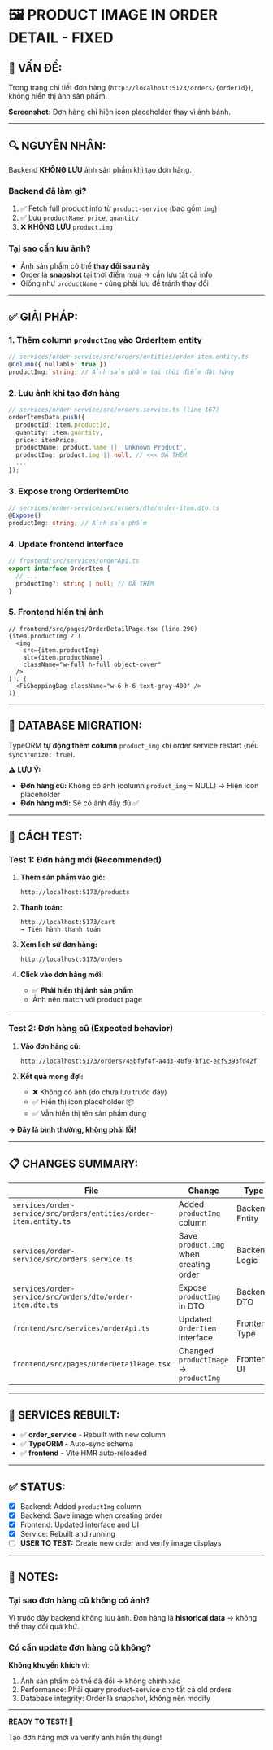 # 🖼️ PRODUCT IMAGE IN ORDER DETAIL - FIXED

## 🐛 **VẤN ĐỀ:**

Trong trang chi tiết đơn hàng (`http://localhost:5173/orders/{orderId}`), không hiển thị ảnh sản phẩm.

**Screenshot:** Đơn hàng chỉ hiện icon placeholder thay vì ảnh bánh.

---

## 🔍 **NGUYÊN NHÂN:**

Backend **KHÔNG LƯU** ảnh sản phẩm khi tạo đơn hàng.

### **Backend đã làm gì?**
1. ✅ Fetch full product info từ `product-service` (bao gồm `img`)
2. ✅ Lưu `productName`, `price`, `quantity`
3. ❌ **KHÔNG LƯU** `product.img`

### **Tại sao cần lưu ảnh?**
- Ảnh sản phẩm có thể **thay đổi sau này**
- Order là **snapshot** tại thời điểm mua → cần lưu tất cả info
- Giống như `productName` - cũng phải lưu để tránh thay đổi

---

## ✅ **GIẢI PHÁP:**

### **1. Thêm column `productImg` vào OrderItem entity**

```typescript
// services/order-service/src/orders/entities/order-item.entity.ts
@Column({ nullable: true })
productImg: string; // Ảnh sản phẩm tại thời điểm đặt hàng
```

### **2. Lưu ảnh khi tạo đơn hàng**

```typescript
// services/order-service/src/orders.service.ts (line 167)
orderItemsData.push({
  productId: item.productId,
  quantity: item.quantity,
  price: itemPrice,
  productName: product.name || 'Unknown Product',
  productImg: product.img || null, // <<< ĐÃ THÊM
  ...
});
```

### **3. Expose trong OrderItemDto**

```typescript
// services/order-service/src/orders/dto/order-item.dto.ts
@Expose()
productImg: string; // Ảnh sản phẩm
```

### **4. Update frontend interface**

```typescript
// frontend/src/services/orderApi.ts
export interface OrderItem {
  // ...
  productImg?: string | null; // ĐÃ THÊM
}
```

### **5. Frontend hiển thị ảnh**

```tsx
// frontend/src/pages/OrderDetailPage.tsx (line 290)
{item.productImg ? (
  <img 
    src={item.productImg} 
    alt={item.productName}
    className="w-full h-full object-cover"
  />
) : (
  <FiShoppingBag className="w-6 h-6 text-gray-400" />
)}
```

---

## 🔄 **DATABASE MIGRATION:**

TypeORM **tự động thêm column** `product_img` khi order service restart (nếu `synchronize: true`).

**⚠️ LƯU Ý:**
- **Đơn hàng cũ:** Không có ảnh (column `product_img` = NULL) → Hiện icon placeholder
- **Đơn hàng mới:** Sẽ có ảnh đầy đủ ✅

---

## 🧪 **CÁCH TEST:**

### **Test 1: Đơn hàng mới** (Recommended)

1. **Thêm sản phẩm vào giỏ:**
   ```
   http://localhost:5173/products
   ```

2. **Thanh toán:**
   ```
   http://localhost:5173/cart
   → Tiến hành thanh toán
   ```

3. **Xem lịch sử đơn hàng:**
   ```
   http://localhost:5173/orders
   ```

4. **Click vào đơn hàng mới:**
   - ✅ **Phải hiển thị ảnh sản phẩm**
   - Ảnh nên match với product page

---

### **Test 2: Đơn hàng cũ** (Expected behavior)

1. **Vào đơn hàng cũ:**
   ```
   http://localhost:5173/orders/45bf9f4f-a4d3-40f9-bf1c-ecf9393fd42f
   ```

2. **Kết quả mong đợi:**
   - ❌ Không có ảnh (do chưa lưu trước đây)
   - ✅ Hiển thị icon placeholder 📦
   - ✅ Vẫn hiển thị tên sản phẩm đúng

**→ Đây là bình thường, không phải lỗi!**

---

## 📋 **CHANGES SUMMARY:**

| File | Change | Type |
|------|--------|------|
| `services/order-service/src/orders/entities/order-item.entity.ts` | Added `productImg` column | Backend Entity |
| `services/order-service/src/orders.service.ts` | Save `product.img` when creating order | Backend Logic |
| `services/order-service/src/orders/dto/order-item.dto.ts` | Expose `productImg` in DTO | Backend DTO |
| `frontend/src/services/orderApi.ts` | Updated `OrderItem` interface | Frontend Type |
| `frontend/src/pages/OrderDetailPage.tsx` | Changed `productImage` → `productImg` | Frontend UI |

---

## 🔄 **SERVICES REBUILT:**
- ✅ **order_service** - Rebuilt with new column
- ✅ **TypeORM** - Auto-sync schema
- ✅ **frontend** - Vite HMR auto-reloaded

---

## ✅ **STATUS:**

- [x] Backend: Added `productImg` column
- [x] Backend: Save image when creating order
- [x] Frontend: Updated interface and UI
- [x] Service: Rebuilt and running
- [ ] **USER TO TEST:** Create new order and verify image displays

---

## 📌 **NOTES:**

### **Tại sao đơn hàng cũ không có ảnh?**

Vì trước đây backend không lưu ảnh. Đơn hàng là **historical data** → không thể thay đổi quá khứ.

### **Có cần update đơn hàng cũ không?**

**Không khuyến khích** vì:
1. Ảnh sản phẩm có thể đã đổi → không chính xác
2. Performance: Phải query product-service cho tất cả old orders
3. Database integrity: Order là snapshot, không nên modify

---

**READY TO TEST! 🚀**

Tạo đơn hàng mới và verify ảnh hiển thị đúng!

